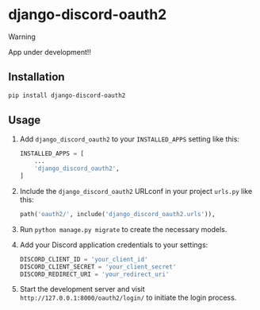 <!--
Copyright 2023 mr_fortuna

Licensed under the Apache License, Version 2.0 (the "License");
you may not use this file except in compliance with the License.
You may obtain a copy of the License at

    http://www.apache.org/licenses/LICENSE-2.0

Unless required by applicable law or agreed to in writing, software
distributed under the License is distributed on an "AS IS" BASIS,
WITHOUT WARRANTIES OR CONDITIONS OF ANY KIND, either express or implied.
See the License for the specific language governing permissions and
limitations under the License.
-->

# django-discord-oauth2

> [!WARNING]
> App under development!!

## Installation

   ```bash
   pip install django-discord-oauth2
   ```

## Usage

1. Add `django_discord_oauth2` to your `INSTALLED_APPS` setting like this:

   ```python
   INSTALLED_APPS = [
       ...
       'django_discord_oauth2',
   ]
   ```

2. Include the `django_discord_oauth2` URLconf in your project `urls.py` like this:

   ```python
   path('oauth2/', include('django_discord_oauth2.urls')),
   ```

3. Run `python manage.py migrate` to create the necessary models.

4. Add your Discord application credentials to your settings:

   ```python
   DISCORD_CLIENT_ID = 'your_client_id'
   DISCORD_CLIENT_SECRET = 'your_client_secret'
   DISCORD_REDIRECT_URI = 'your_redirect_uri'
   ```

5. Start the development server and visit `http://127.0.0.1:8000/oauth2/login/` to initiate the login process.

   ```
